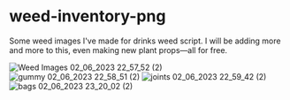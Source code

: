 # weed-inventory-png
Some weed images I've made for drinks weed script. I will be adding more and more to this, even making new plant props—all for free.


![Weed Images 02_06_2023 22_57_52 (2)](https://github.com/jimgordon20/weed-inventory-png/assets/110393030/9e64e10e-a478-4405-9ce9-fcab5735dac3)
![gummy 02_06_2023 22_58_51 (2)](https://github.com/jimgordon20/weed-inventory-png/assets/110393030/52a06a39-7766-47e0-ba62-fc96f976454a)
![joints 02_06_2023 22_59_42 (2)](https://github.com/jimgordon20/weed-inventory-png/assets/110393030/69dd9d58-8301-4aa6-86e3-305e8b8c40bb)
![bags 02_06_2023 23_20_02 (2)](https://github.com/jimgordon20/weed-inventory-png/assets/110393030/60ad73b0-3c04-4cef-a454-0fc1c6989e49)


